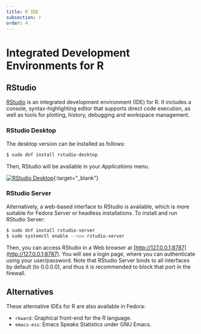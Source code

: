 ```yaml
---
title: R IDE
subsection: r
order: 4
---
```


# Integrated Development Environments for R

## RStudio

[RStudio](https://rstudio.com/) is an integrated development environment (IDE) for R. It includes a console, syntax-highlighting editor that supports direct code execution, as well as tools for plotting, history, debugging and workspace management.

### RStudio Desktop

The desktop version can be installed as follows:

```bash
$ sudo dnf install rstudio-desktop
```

Then, RStudio will be available in your _Applications_ menu.

[![RStudio Desktop](/content/tech/languages/r/rstudio_downscale.png)](/content/tech/languages/r/rstudio.png){:target="_blank"}

### RStudio Server

Alternatively, a web-based interface to RStudio is available, which is more suitable for Fedora Server or headless installations. To install and run RStudio Server:

```bash
$ sudo dnf install rstudio-server
$ sudo systemctl enable --now rstudio-server
```

Then, you can access RStudio in a Web browser at [http://127.0.0.1:8787](http://127.0.0.1:8787).
You will see a login page, where you can authenticate using your user/password.
Note that RStudio Server binds to all interfaces by default (to 0.0.0.0), and thus it is recommended to block that port in the firewall.

## Alternatives

These alternative IDEs for R are also available in Fedora:

- `rkward`: Graphical front-end for the R language.
- `emacs-ess`: Emacs Speaks Statistics under GNU Emacs.

